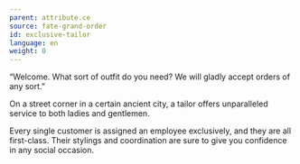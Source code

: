 ```yaml
---
parent: attribute.ce
source: fate-grand-order
id: exclusive-tailor
language: en
weight: 0
---
```


“Welcome.
What sort of outfit do you need?
We will gladly accept orders of any sort.”

On a street corner in a certain ancient city, a tailor offers unparalleled service to both ladies and gentlemen.

Every single customer is assigned an employee exclusively, and they are all first-class.
Their stylings and coordination are sure to give you confidence in any social occasion.
